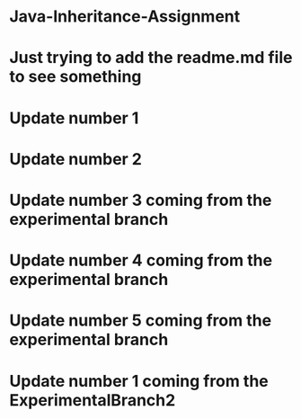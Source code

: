 # Java-Inheritance-Assignment
# Just trying to add the readme.md file to see something
# Update number 1
# Update number 2
# Update number 3 coming from the experimental branch
# Update number 4 coming from the experimental branch
# Update number 5 coming from the experimental branch
# Update number 1 coming from the ExperimentalBranch2
